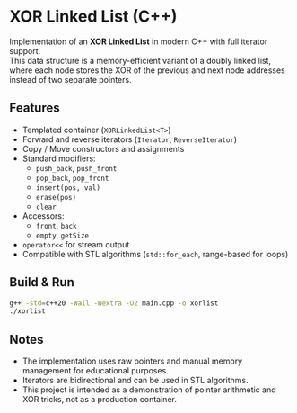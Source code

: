 # XOR Linked List (C++)

Implementation of an **XOR Linked List** in modern C++ with full iterator support.  
This data structure is a memory-efficient variant of a doubly linked list, where each node stores the XOR of the previous and next node addresses instead of two separate pointers.

## Features
- Templated container (`XORLinkedList<T>`)
- Forward and reverse iterators (`Iterator`, `ReverseIterator`)
- Copy / Move constructors and assignments
- Standard modifiers:
  - `push_back`, `push_front`
  - `pop_back`, `pop_front`
  - `insert(pos, val)`
  - `erase(pos)`
  - `clear`
- Accessors:
  - `front`, `back`
  - `empty`, `getSize`
- `operator<<` for stream output
- Compatible with STL algorithms (`std::for_each`, range-based for loops)

## Build & Run
```bash
g++ -std=c++20 -Wall -Wextra -O2 main.cpp -o xorlist
./xorlist
```
## Notes

- The implementation uses raw pointers and manual memory management for educational purposes.  
- Iterators are bidirectional and can be used in STL algorithms.  
- This project is intended as a demonstration of pointer arithmetic and XOR tricks, not as a production container.
